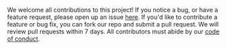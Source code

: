 

We welcome all contributions to this project! 
If you notice a bug, or have a feature request, 
please open up an issue [here](https://github.com/karlie-tr/dsci-310-group-03-package/issues). 
If you'd like to contribute a feature or bug fix, 
you can fork our repo and submit a pull request. 
We will review pull requests within 7 days. 
All contributors must abide by our [code of conduct](CODE_OF_CONDUCT.md).